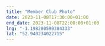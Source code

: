 ```yaml
---
title: "Member Club Photo"
date: 2023-11-08T17:30:00+01:00
end_date: 2023-11-08T22:00:00+01:00
lng: "-1.198280590384333"
lat: "52.940234022715"
---
```

